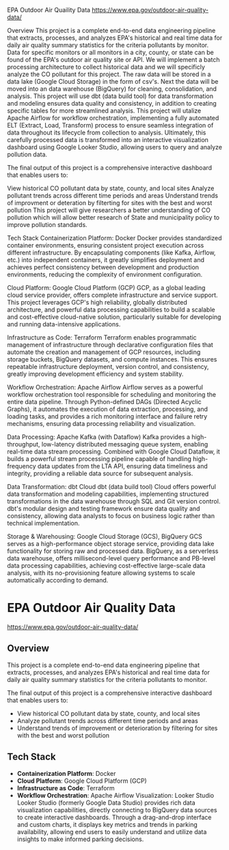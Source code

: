 EPA Outdoor Air Quaility Data
https://www.epa.gov/outdoor-air-quality-data/ 

Overview
This project is a complete end-to-end data engineering pipeline that extracts, processes, and analyzes EPA's historical and real time data for daily air quality summary statistics for the criteria pollutants by monitor. Data for specific monitors or all monitors in a city, county, or state can be found of the EPA's outdoor air quality site or API. We will implement a batch processing architecture to collect historical data and we will specificly analyze the CO pollutant for this project. The raw data will be stored in a data lake (Google Cloud Storage) in the form of csv's. Next the data will be moved into an data warehouse (BigQuery) for cleaning, consolidation, and analysis. This project will use dbt (data build tool) for data transformation and modeling ensures data quality and consistency, in addition to creating specific tables for more streamlined analysis. This project will utalize Apache Airflow for workflow orchestration, implementing a fully automated ELT (Extract, Load, Transform) process to ensure seamless integration of data throughout its lifecycle from collection to analysis. Ultimately, this carefully processed data is transformed into an interactive visualization dashboard using Google Looker Studio, allowing users to query and analyze pollution data.

The final output of this project is a comprehensive interactive dashboard that enables users to:

View historical CO pollutant data by state, county, and local sites
Analyze pollutant trends across different time periods and areas
Understand trends of improvment or deteration by filterting for sites with the best and worst pollution
This project will give researchers a better understanding of CO pollution which will allow better research of State and municipality policy to improve pollution standards.

Tech Stack
Containerization Platform: Docker
Docker provides standardized container environments, ensuring consistent project execution across different infrastructure. By encapsulating components (like Kafka, Airflow, etc.) into independent containers, it greatly simplifies deployment and achieves perfect consistency between development and production environments, reducing the complexity of environment configuration.

Cloud Platform: Google Cloud Platform (GCP)
GCP, as a global leading cloud service provider, offers complete infrastructure and service support. This project leverages GCP's high reliability, globally distributed architecture, and powerful data processing capabilities to build a scalable and cost-effective cloud-native solution, particularly suitable for developing and running data-intensive applications.

Infrastructure as Code: Terraform
Terraform enables programmatic management of infrastructure through declarative configuration files that automate the creation and management of GCP resources, including storage buckets, BigQuery datasets, and compute instances. This ensures repeatable infrastructure deployment, version control, and consistency, greatly improving development efficiency and system stability.

Workflow Orchestration: Apache Airflow
Airflow serves as a powerful workflow orchestration tool responsible for scheduling and monitoring the entire data pipeline. Through Python-defined DAGs (Directed Acyclic Graphs), it automates the execution of data extraction, processing, and loading tasks, and provides a rich monitoring interface and failure retry mechanisms, ensuring data processing reliability and visualization.

Data Processing: Apache Kafka (with Dataflow)
Kafka provides a high-throughput, low-latency distributed messaging queue system, enabling real-time data stream processing. Combined with Google Cloud Dataflow, it builds a powerful stream processing pipeline capable of handling high-frequency data updates from the LTA API, ensuring data timeliness and integrity, providing a reliable data source for subsequent analysis.

Data Transformation: dbt Cloud
dbt (data build tool) Cloud offers powerful data transformation and modeling capabilities, implementing structured transformations in the data warehouse through SQL and Git version control. dbt's modular design and testing framework ensure data quality and consistency, allowing data analysts to focus on business logic rather than technical implementation.

Storage & Warehousing: Google Cloud Storage (GCS), BigQuery
GCS serves as a high-performance object storage service, providing data lake functionality for storing raw and processed data. BigQuery, as a serverless data warehouse, offers millisecond-level query performance and PB-level data processing capabilities, achieving cost-effective large-scale data analysis, with its no-provisioning feature allowing systems to scale automatically according to demand.




# EPA Outdoor Air Quality Data
https://www.epa.gov/outdoor-air-quality-data/

## Overview
This project is a complete end-to-end data engineering pipeline that extracts, processes, and analyzes EPA's historical and real time data for daily air quality summary statistics for the criteria pollutants to monitor.

The final output of this project is a comprehensive interactive dashboard that enables users to:

* View historical CO pollutant data by state, county, and local sites
* Analyze pollutant trends across different time periods and areas
* Understand trends of improvement or deterioration by filtering for sites with the best and worst pollution

## Tech Stack
* **Containerization Platform**: Docker
* **Cloud Platform**: Google Cloud Platform (GCP)
* **Infrastructure as Code**: Terraform
* **Workflow Orchestration**: Apache Airflow
Visualization: Looker Studio
Looker Studio (formerly Google Data Studio) provides rich data visualization capabilities, directly connecting to BigQuery data sources to create interactive dashboards. Through a drag-and-drop interface and custom charts, it displays key metrics and trends in parking availability, allowing end users to easily understand and utilize data insights to make informed parking decisions.
